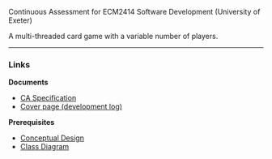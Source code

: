 Continuous Assessment for ECM2414 Software Development (University of Exeter)

A multi-threaded card game with a variable number of players.

***
### Links

__Documents__
- [CA Specification](https://ele.exeter.ac.uk/pluginfile.php/2928632/mod_resource/content/5/ECM2414-CA.pdf)
- [Cover page (development log)](https://www.overleaf.com/read/nvmjqwxbsnhg#26ef4a)

__Prerequisites__
- [Conceptual Design](https://docs.google.com/document/d/1e4droZp7sjnKO-tT3nldNfSzah376FP7LWPOwOjlwXg/edit?usp=sharing)
- [Class Diagram](https://drive.google.com/file/d/1EEIFbZqVw0cQUR_jMdZQO7QMpAExRx8j/view?usp=sharing)
